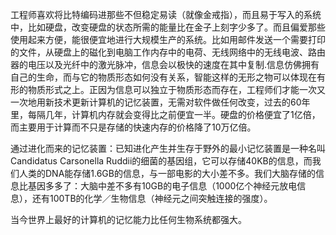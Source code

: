 工程师喜欢将比特编码进那些不但稳定易读（就像金戒指），而且易于写入的系统中，比如硬盘，改变硬盘的状态所需的能量比在金子上刻字少多了。而且偏爱那些使用起来方便，能很便宜地进行大规模生产的系统。比如用邮件发送一个需要打印的文件，从硬盘上的磁化到电脑工作内存中的电荷、无线网络中的无线电波、路由器的电压以及光纤中的激光脉冲，信息会以极快的速度在其中复制.信息仿佛拥有自己的生命，而与它的物质形态如何没有关系，智能这样的无形之物可以体现在有形的物质形式之上。正因为信息可以独立于物质形态而存在，工程师们才能一次又一次地用新技术更新计算机的记忆装置，无需对软件做任何改变，过去的60年里，每隔几年，计算机内存就会变得比之前便宜一半。硬盘的价格便宜了1亿倍，而主要用于计算而不只是存储的快速内存的价格降了10万亿倍。

通过进化而来的记忆装置：已知进化产生并生存于野外的最小记忆装置是一种名叫Candidatus Carsonella Ruddii的细菌的基因组，它可以存储40KB的信息，而我们人类的DNA能存储1.6GB的信息，与一部电影的大小差不多。我们大脑存储的信息比基因多多了：大脑中差不多有10GB的电子信息（1000亿个神经元放电信息），还有100TB的化学／生物信息（神经元之间突触连接的强度）。

当今世界上最好的计算机的记忆能力比任何生物系统都强大。
